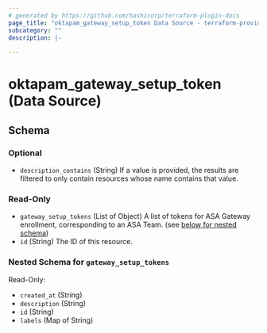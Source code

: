 ```yaml
---
# generated by https://github.com/hashicorp/terraform-plugin-docs
page_title: "oktapam_gateway_setup_token Data Source - terraform-provider-oktapam"
subcategory: ""
description: |-
  
---
```


# oktapam_gateway_setup_token (Data Source)





<!-- schema generated by tfplugindocs -->
## Schema

### Optional

- `description_contains` (String) If a value is provided, the results are filtered to only contain resources whose name contains that value.

### Read-Only

- `gateway_setup_tokens` (List of Object) A list of tokens for ASA Gateway enrollment, corresponding to an ASA Team. (see [below for nested schema](#nestedatt--gateway_setup_tokens))
- `id` (String) The ID of this resource.

<a id="nestedatt--gateway_setup_tokens"></a>
### Nested Schema for `gateway_setup_tokens`

Read-Only:

- `created_at` (String)
- `description` (String)
- `id` (String)
- `labels` (Map of String)


